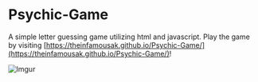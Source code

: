 # Psychic-Game
A simple letter guessing game utilizing html and javascript. Play the game by visiting [https://theinfamousak.github.io/Psychic-Game/](https://theinfamousak.github.io/Psychic-Game/)!

![Imgur](https://i.imgur.com/sOll2eU.png)